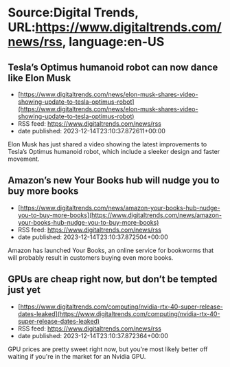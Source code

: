 # Source:Digital Trends, URL:https://www.digitaltrends.com/news/rss, language:en-US

## Tesla’s Optimus humanoid robot can now dance like Elon Musk
 - [https://www.digitaltrends.com/news/elon-musk-shares-video-showing-update-to-tesla-optimus-robot](https://www.digitaltrends.com/news/elon-musk-shares-video-showing-update-to-tesla-optimus-robot)
 - RSS feed: https://www.digitaltrends.com/news/rss
 - date published: 2023-12-14T23:10:37.872611+00:00

Elon Musk has just shared a video showing the latest improvements to Tesla’s Optimus humanoid robot, which include a sleeker design and faster movement.

## Amazon’s new Your Books hub will nudge you to buy more books
 - [https://www.digitaltrends.com/news/amazon-your-books-hub-nudge-you-to-buy-more-books](https://www.digitaltrends.com/news/amazon-your-books-hub-nudge-you-to-buy-more-books)
 - RSS feed: https://www.digitaltrends.com/news/rss
 - date published: 2023-12-14T23:10:37.872504+00:00

Amazon has launched Your Books, an online service for bookworms that will probably result in customers buying even more books.

## GPUs are cheap right now, but don’t be tempted just yet
 - [https://www.digitaltrends.com/computing/nvidia-rtx-40-super-release-dates-leaked](https://www.digitaltrends.com/computing/nvidia-rtx-40-super-release-dates-leaked)
 - RSS feed: https://www.digitaltrends.com/news/rss
 - date published: 2023-12-14T23:10:37.872364+00:00

GPU prices are pretty sweet right now, but you're most likely better off waiting if you're in the market for an Nvidia GPU.

